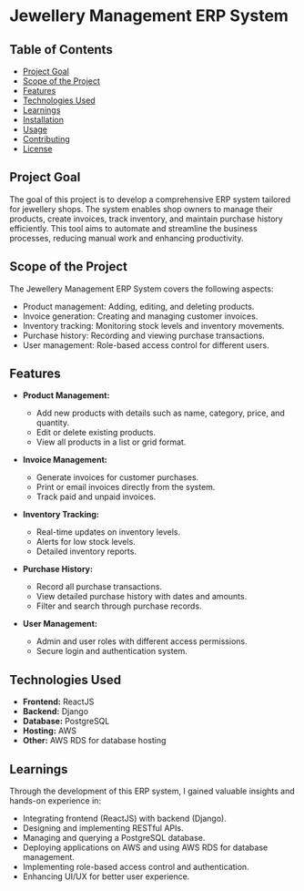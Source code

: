 # Jewellery Management ERP System

## Table of Contents
- [Project Goal](#project-goal)
- [Scope of the Project](#scope-of-the-project)
- [Features](#features)
- [Technologies Used](#technologies-used)
- [Learnings](#learnings)
- [Installation](#installation)
- [Usage](#usage)
- [Contributing](#contributing)
- [License](#license)

## Project Goal
The goal of this project is to develop a comprehensive ERP system tailored for jewellery shops. The system enables shop owners to manage their products, create invoices, track inventory, and maintain purchase history efficiently. This tool aims to automate and streamline the business processes, reducing manual work and enhancing productivity.

## Scope of the Project
The Jewellery Management ERP System covers the following aspects:
- Product management: Adding, editing, and deleting products.
- Invoice generation: Creating and managing customer invoices.
- Inventory tracking: Monitoring stock levels and inventory movements.
- Purchase history: Recording and viewing purchase transactions.
- User management: Role-based access control for different users.

## Features
- **Product Management:** 
  - Add new products with details such as name, category, price, and quantity.
  - Edit or delete existing products.
  - View all products in a list or grid format.

- **Invoice Management:** 
  - Generate invoices for customer purchases.
  - Print or email invoices directly from the system.
  - Track paid and unpaid invoices.

- **Inventory Tracking:** 
  - Real-time updates on inventory levels.
  - Alerts for low stock levels.
  - Detailed inventory reports.

- **Purchase History:** 
  - Record all purchase transactions.
  - View detailed purchase history with dates and amounts.
  - Filter and search through purchase records.

- **User Management:** 
  - Admin and user roles with different access permissions.
  - Secure login and authentication system.

## Technologies Used
- **Frontend:** ReactJS
- **Backend:** Django
- **Database:** PostgreSQL
- **Hosting:** AWS
- **Other:** AWS RDS for database hosting

## Learnings
Through the development of this ERP system, I gained valuable insights and hands-on experience in:
- Integrating frontend (ReactJS) with backend (Django).
- Designing and implementing RESTful APIs.
- Managing and querying a PostgreSQL database.
- Deploying applications on AWS and using AWS RDS for database management.
- Implementing role-based access control and authentication.
- Enhancing UI/UX for better user experience.